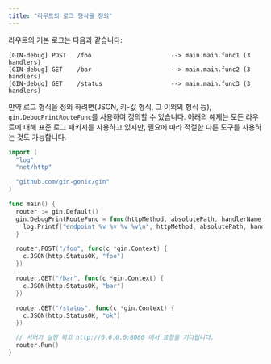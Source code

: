 ```yaml
---
title: "라우트의 로그 형식을 정의"
---
```


라우트의 기본 로그는 다음과 같습니다:
```
[GIN-debug] POST   /foo                      --> main.main.func1 (3 handlers)
[GIN-debug] GET    /bar                      --> main.main.func2 (3 handlers)
[GIN-debug] GET    /status                   --> main.main.func3 (3 handlers)
```

만약 로그 형식을 정의 하려면(JSON, 키-값 형식, 그 이외의 형식 등), `gin.DebugPrintRouteFunc`를 사용하여 정의할 수 있습니다.
아래의 예제는 모든 라우트에 대해 표준 로그 패키지를 사용하고 있지만, 필요에 따라 적절한 다른 도구를 사용하는 것도 가능합니다.
```go
import (
  "log"
  "net/http"

  "github.com/gin-gonic/gin"
)

func main() {
  router := gin.Default()
  gin.DebugPrintRouteFunc = func(httpMethod, absolutePath, handlerName string, nuHandlers int) {
    log.Printf("endpoint %v %v %v %v\n", httpMethod, absolutePath, handlerName, nuHandlers)
  }

  router.POST("/foo", func(c *gin.Context) {
    c.JSON(http.StatusOK, "foo")
  })

  router.GET("/bar", func(c *gin.Context) {
    c.JSON(http.StatusOK, "bar")
  })

  router.GET("/status", func(c *gin.Context) {
    c.JSON(http.StatusOK, "ok")
  })

  // 서버가 실행 되고 http://0.0.0.0:8080 에서 요청을 기다립니다.
  router.Run()
}
```
